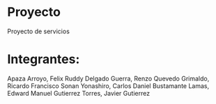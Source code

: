 Proyecto
========

Proyecto de servicios

Integrantes:
================
Apaza Arroyo, Felix Ruddy
Delgado Guerra, Renzo
Quevedo Grimaldo, Ricardo Francisco
Sonan Yonashiro, Carlos Daniel
Bustamante Lamas, Edward Manuel
Gutierrez Torres, Javier Gutierrez

